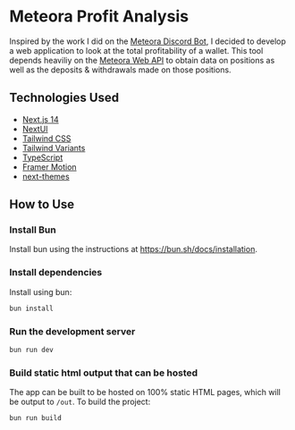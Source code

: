 # Meteora Profit Analysis

Inspired by the work I did on the
[Meteora Discord Bot](https://github.com/GeekLad/meteora-discord-bot),
I decided to develop a web application to look at the total profitability of
a wallet. This tool depends heaviliy on the
[Meteora Web API](https://dlmm-api.meteora.ag/swagger-ui/) to obtain data on
positions as well as the deposits & withdrawals made on those positions.

## Technologies Used

- [Next.js 14](https://nextjs.org/docs/getting-started)
- [NextUI](https://nextui.org)
- [Tailwind CSS](https://tailwindcss.com)
- [Tailwind Variants](https://tailwind-variants.org)
- [TypeScript](https://www.typescriptlang.org)
- [Framer Motion](https://www.framer.com/motion)
- [next-themes](https://github.com/pacocoursey/next-themes)

## How to Use

### Install Bun

Install bun using the instructions at https://bun.sh/docs/installation.

### Install dependencies

Install using bun:

```bash
bun install
```

### Run the development server

```bash
bun run dev
```

### Build static html output that can be hosted

The app can be built to be hosted on 100% static HTML pages, which will be
output to `/out`. To build the project:

```bash
bun run build
```
